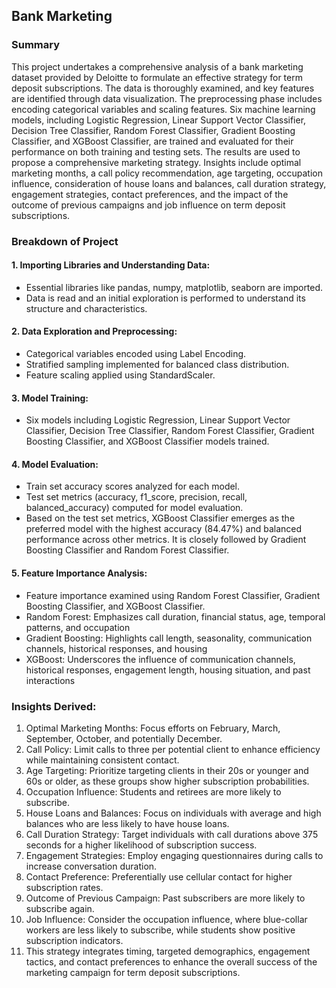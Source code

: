 ## Bank Marketing
 
### Summary
This project undertakes a comprehensive analysis of a bank marketing dataset provided by Deloitte to formulate an effective strategy for term deposit subscriptions. The data is thoroughly examined, and key features are identified through data visualization. The preprocessing phase includes encoding categorical variables and scaling features. Six machine learning models, including Logistic Regression, Linear Support Vector Classifier, Decision Tree Classifier, Random Forest Classifier, Gradient Boosting Classifier, and XGBoost Classifier, are trained and evaluated for their performance on both training and testing sets. The results are used to propose a comprehensive marketing strategy. Insights include optimal marketing months, a call policy recommendation, age targeting, occupation influence, consideration of house loans and balances, call duration strategy, engagement strategies, contact preferences, and the impact of the outcome of previous campaigns and job influence on term deposit subscriptions.

### Breakdown of Project

#### 1. Importing Libraries and Understanding Data:
* Essential libraries like pandas, numpy, matplotlib, seaborn are imported.
* Data is read and an initial exploration is performed to understand its structure and characteristics.

#### 2. Data Exploration and Preprocessing:
* Categorical variables encoded using Label Encoding.
* Stratified sampling implemented for balanced class distribution.
* Feature scaling applied using StandardScaler.

#### 3. Model Training:
* Six models including Logistic Regression, Linear Support Vector Classifier, Decision Tree Classifier, Random Forest Classifier, Gradient Boosting Classifier, and XGBoost Classifier models trained.

#### 4. Model Evaluation:
* Train set accuracy scores analyzed for each model.
* Test set metrics (accuracy, f1_score, precision, recall, balanced_accuracy) computed for model evaluation.
* Based on the test set metrics, XGBoost Classifier emerges as the preferred model with the highest accuracy (84.47%) and balanced performance across other metrics. It is closely followed by Gradient Boosting Classifier and Random Forest Classifier.

#### 5. Feature Importance Analysis:
* Feature importance examined using Random Forest Classifier, Gradient Boosting Classifier, and XGBoost Classifier.
* Random Forest: Emphasizes call duration, financial status, age, temporal patterns, and occupation
* Gradient Boosting: Highlights call length, seasonality, communication channels, historical responses, and housing
* XGBoost: Underscores the influence of communication channels, historical responses, engagement length, housing situation, and past interactions

### Insights Derived:

1. Optimal Marketing Months: Focus efforts on February, March, September, October, and potentially December.
2. Call Policy: Limit calls to three per potential client to enhance efficiency while maintaining consistent contact.
3. Age Targeting: Prioritize targeting clients in their 20s or younger and 60s or older, as these groups show higher subscription probabilities.
4. Occupation Influence: Students and retirees are more likely to subscribe.
5. House Loans and Balances: Focus on individuals with average and high balances who are less likely to have house loans.
6. Call Duration Strategy: Target individuals with call durations above 375 seconds for a higher likelihood of subscription success.
7. Engagement Strategies: Employ engaging questionnaires during calls to increase conversation duration.
8. Contact Preference: Preferentially use cellular contact for higher subscription rates.
9. Outcome of Previous Campaign: Past subscribers are more likely to subscribe again.
10. Job Influence: Consider the occupation influence, where blue-collar workers are less likely to subscribe, while students show positive subscription indicators.
11. This strategy integrates timing, targeted demographics, engagement tactics, and contact preferences to enhance the overall success of the marketing campaign for term deposit subscriptions.

